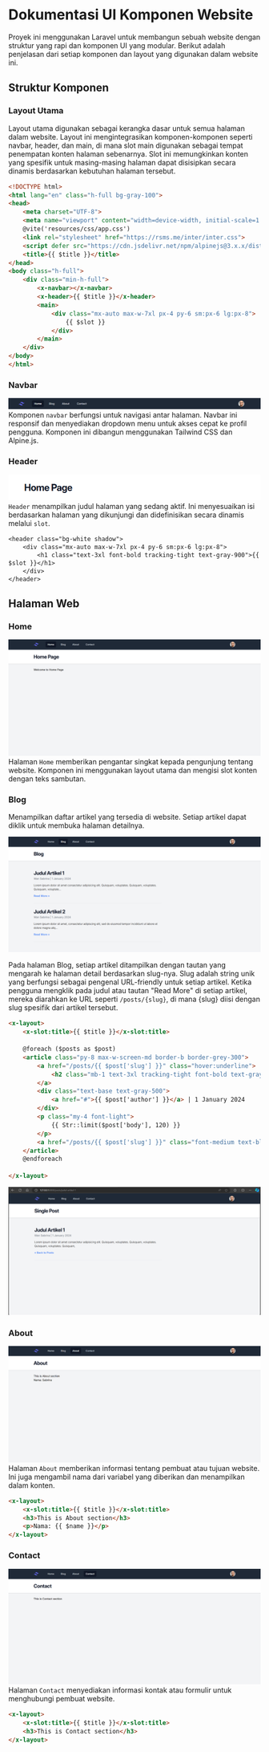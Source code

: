 # Dokumentasi UI Komponen Website

Proyek ini menggunakan Laravel untuk membangun sebuah website dengan struktur yang rapi dan komponen UI yang modular. Berikut adalah penjelasan dari setiap komponen dan layout yang digunakan dalam website ini.

## Struktur Komponen

### Layout Utama
Layout utama digunakan sebagai kerangka dasar untuk semua halaman dalam website. Layout ini mengintegrasikan komponen-komponen seperti navbar, header, dan main, di mana slot main digunakan sebagai tempat penempatan konten halaman sebenarnya. Slot ini memungkinkan konten yang spesifik untuk masing-masing halaman dapat disisipkan secara dinamis berdasarkan kebutuhan halaman tersebut.

```html
<!DOCTYPE html>
<html lang="en" class="h-full bg-gray-100">
<head>
    <meta charset="UTF-8">
    <meta name="viewport" content="width=device-width, initial-scale=1.0">
    @vite('resources/css/app.css')
    <link rel="stylesheet" href="https://rsms.me/inter/inter.css">
    <script defer src="https://cdn.jsdelivr.net/npm/alpinejs@3.x.x/dist/cdn.min.js"></script>
    <title>{{ $title }}</title>
</head>
<body class="h-full">
    <div class="min-h-full">
        <x-navbar></x-navbar>
        <x-header>{{ $title }}</x-header>
        <main>
            <div class="mx-auto max-w-7xl px-4 py-6 sm:px-6 lg:px-8">
                {{ $slot }}
            </div>
        </main>
    </div>
</body>
</html>
```

### Navbar
![alt text](public/img/navbar.png)
Komponen `navbar` berfungsi untuk navigasi antar halaman. Navbar ini responsif dan menyediakan dropdown menu untuk akses cepat ke profil pengguna. Komponen ini dibangun menggunakan Tailwind CSS dan Alpine.js.

### Header
![alt text](public/img/header.png)
`Header` menampilkan judul halaman yang sedang aktif. Ini menyesuaikan isi berdasarkan halaman yang dikunjungi dan didefinisikan secara dinamis melalui `slot`.
```
<header class="bg-white shadow">
    <div class="mx-auto max-w-7xl px-4 py-6 sm:px-6 lg:px-8">
        <h1 class="text-3xl font-bold tracking-tight text-gray-900">{{ $slot }}</h1>
    </div>
</header>
```

## Halaman Web

### Home
![alt text](public/img/homepage.png)
Halaman `Home` memberikan pengantar singkat kepada pengunjung tentang website. Komponen ini menggunakan layout utama dan mengisi slot konten dengan teks sambutan.


### Blog
Menampilkan daftar artikel yang tersedia di website. Setiap artikel dapat diklik untuk membuka halaman detailnya.

![alt text](public/img/blog.png)

Pada halaman Blog, setiap artikel ditampilkan dengan tautan yang mengarah ke halaman detail berdasarkan slug-nya. Slug adalah string unik yang berfungsi sebagai pengenal URL-friendly untuk setiap artikel. Ketika pengguna mengklik pada judul atau tautan "Read More" di setiap artikel, mereka diarahkan ke URL seperti `/posts/{slug}`, di mana {slug} diisi dengan slug spesifik dari artikel tersebut.

```html
<x-layout>
    <x-slot:title>{{ $title }}</x-slot:title>

    @foreach ($posts as $post)
    <article class="py-8 max-w-screen-md border-b border-grey-300">
        <a href="/posts/{{ $post['slug'] }}" class="hover:underline">
            <h2 class="mb-1 text-3xl tracking-tight font-bold text-gray-900">{{ $post['title'] }}</h2>
        </a>
        <div class="text-base text-gray-500">
            <a href="#">{{ $post['author'] }}</a> | 1 January 2024
        </div>
        <p class="my-4 font-light">
            {{ Str::limit($post['body'], 120) }}
        </p>
        <a href="/posts/{{ $post['slug'] }}" class="font-medium text-blue-500">Read More &raquo;</a>
    </article>
    @endforeach

</x-layout>
```
![alt text](public/img/singlepost.png)

### About
![alt text](public/img/about.png)
Halaman `About` memberikan informasi tentang pembuat atau tujuan website. Ini juga mengambil nama dari variabel yang diberikan dan menampilkan dalam konten.

```html
<x-layout>
    <x-slot:title>{{ $title }}</x-slot:title>
    <h3>This is About section</h3>
    <p>Nama: {{ $name }}</p>
</x-layout>
```

### Contact
![alt text](public/img/contact.png)
Halaman `Contact` menyediakan informasi kontak atau formulir untuk menghubungi pembuat website.

```html
<x-layout>
    <x-slot:title>{{ $title }}</x-slot:title>
    <h3>This is Contact section</h3>
</x-layout>
```